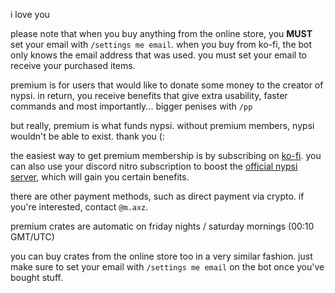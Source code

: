 <script>
  import DocsTemplate from "$lib/components/docs/DocsTemplate.svelte"
  import DocsHeader from '$lib/components/docs/DocsHeader.svelte';
</script>

<DocsTemplate title='premium ranks' />

i love you

please note that when you buy anything from the online store, you **MUST** set your email with `/settings me email`. when you buy from ko-fi, the bot only knows the email address that was used. you must set your email to receive your purchased items.

<DocsHeader header='h2' text="what is premium?" />

premium is for users that would like to donate some money to the creator of nypsi. in return, you
receive benefits that give extra usability, faster commands and most importantly... bigger penises
with `/pp`

but really, premium is what funds nypsi. without premium members, nypsi wouldn't be able to exist. thank you (:

<DocsHeader header='h2' text="how do i get premium?" />

the easiest way to get premium membership is by subscribing on
[ko-fi](https://ko-fi.com/tekoh/tiers). you can also use your discord nitro subscription to boost
the [official nypsi server](/discord), which will gain you certain benefits.

there are other payment methods, such as direct payment via crypto. if you're interested, contact
`@m.axz`.

<DocsHeader header='h2' text="when do i get my premium crates?" />

premium crates are automatic on friday nights / saturday mornings (00:10 GMT/UTC)

<DocsHeader header='h2' text="buying items" />

you can buy crates from the online store too in a very similar fashion. just make sure to set your email with `/settings me email` on the bot once you've bought stuff.
